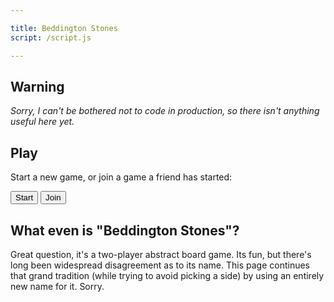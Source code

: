 ```yaml
---

title: Beddington Stones
script: /script.js

---
```


## Warning
_Sorry, I can't be bothered not to code in production, so there isn't anything useful here yet._

## Play

<div id="nickname" style="display: none;" markdown="1">

Enter a nickname to get started:

<input type="text" id="nickname-text">
<button type="button" id="nickname-button">Go</button>

</div>

<div id="lobby-mainmenu" markdown="1">

Start a new game, or join a game a friend has started:

<button type="button" id="start-button">Start</button>
<button type="button" id="join-button">Join</button>

</div>

<div id="lobby-start" style="display: none;" markdown="1">

Please give your opponent this code: <code id="player-code">... establishing connection ...</code>

The game will start as soon as they are ready.

</div>

<div id="lobby-join" style="display: none;" markdown="1">

Enter the code your opponent has given you:

<input type="text" id="player-code-text">
<button type="button" id="player-code-button">Go</button>

</div>

<div id="game" style="display: none;" ></div>

## What even is "Beddington Stones"?

Great question,
it's a two-player abstract board game.
Its fun,
but there's long been widespread disagreement as to its name.
This page continues that grand tradition
(while trying to avoid picking a side)
by using an entirely new name for it.
Sorry.

<script src="https://unpkg.com/peerjs@1.0.0/dist/peerjs.min.js"></script>
<script src="{{ page.script | relative_url }}"></script>
